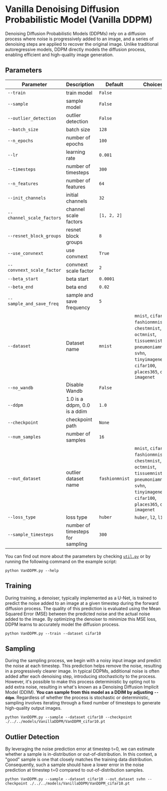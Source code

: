 # Vanilla Denoising Diffusion Probabilistic Model (Vanilla DDPM)

Denoising Diffusion Probabilistic Models (DDPMs) rely on a diffusion process where noise is progressively added to an image, and a series of denoising steps are applied to recover the original image. Unlike traditional autoregressive models, DDPM directly models the diffusion process, enabling efficient and high-quality image generation.

## Parameters

| Parameter                   | Description                                     | Default | Choices                                                      |
|-----------------------------|-------------------------------------------------|---------|--------------------------------------------------------------|
| `--train`                   | train model                                     | `False` |                                                              |
| `--sample`                  | sample model                                    | `False` |                                                              |
| `--outlier_detection`       | outlier detection                               | `False` |                                                              |
| `--batch_size`              | batch size                                      | `128`   |                                                              |
| `--n_epochs`                | number of epochs                                | `100`   |                                                              |
| `--lr`                      | learning rate                                   | `0.001` |                                                              |
| `--timesteps`               | number of timesteps                             | `300`   |                                                              |
| `--n_features`              | number of features                              | `64`    |                                                              |
| `--init_channels`           | initial channels                                | `32`    |                                                              |
| `--channel_scale_factors`   | channel scale factors                           | `[1, 2, 2]` |                                                          |
| `--resnet_block_groups`     | resnet block groups                             | `8`     |                                                              |
| `--use_convnext`            | use convnext                                    | `True`  |                                                              |
| `--convnext_scale_factor`   | convnext scale factor                           | `2`     |                                                              |
| `--beta_start`              | beta start                                      | `0.0001`|                                                              |
| `--beta_end`                | beta end                                        | `0.02`  |                                                              |
| `--sample_and_save_freq`    | sample and save frequency                       | `5`     |                                                              |
| `--dataset`               | Dataset name                                       | `mnist`  | `mnist`, `cifar10`, `fashionmnist`, `chestmnist`, `octmnist`, `tissuemnist`, `pneumoniamnist`, `svhn`, `tinyimagenet`, `cifar100`, `places365`, `dtd`, `imagenet`            |
| `--no_wandb`              | Disable Wandb                                      | `False`  |                                                                                                                                                                              |
| `--ddpm`                    | 1.0 is a ddpm, 0.0 is a ddim                                            | `1.0`   |                                                              |
| `--checkpoint`              | checkpoint path                                 | `None`  |                                                              |
| `--num_samples`             | number of samples                               | `16`    |                                                              |
| `--out_dataset`             | outlier dataset name                            | `fashionmnist` | `mnist`, `cifar10`, `fashionmnist`, `chestmnist`, `octmnist`, `tissuemnist`, `pneumoniamnist`, `svhn`, `tinyimagenet`, `cifar100`, `places365`, `dtd`, `imagenet` |
| `--loss_type`               | loss type                                       | `huber` | `huber`, `l2`, `l1`                                  |
| `--sample_timesteps`        | number of timesteps for sampling                | `300`   |                                                              |

You can find out more about the parameters by checking [`util.py`](./../src/generativezoo/utils/util.py) or by running the following command on the example script:

    python VanDDPM.py --help

## Training

During training, a denoiser, typically implemented as a U-Net, is trained to predict the noise added to an image at a given timestep during the forward diffusion process. The quality of this prediction is evaluated using the Mean Squared Error (MSE) between the predicted noise and the actual noise added to the image. By optimizing the denoiser to minimize this MSE loss, DDPM learns to accurately model the diffusion process.

    python VanDDPM.py --train --dataset cifar10

## Sampling

During the sampling process, we begin with a noisy input image and predict the noise at each timestep. This prediction helps remove the noise, resulting in a progressively clearer image. In typical DDPMs, additional noise is often added after each denoising step, introducing stochasticity to the process. However, it's possible to make this process deterministic by opting not to add extra noise, resulting in what's known as a Denoising Diffusion Implicit Model (DDIM). **You can sample from this model as a DDIM by adjusting `--ddpm`**. Regardless of whether the process is stochastic or deterministic, sampling involves iterating through a fixed number of timesteps to generate high-quality output images.

    python VanDDPM.py --sample --dataset cifar10 --checkpoint ./../../models/VanillaDDPM/VanDDPM_cifar10.pt

## Outlier Detection

By leveraging the noise prediction error at timestep t=0, we can estimate whether a sample is in-distribution or out-of-distribution. In this context, a "good" sample is one that closely matches the training data distribution. Consequently, such a sample should have a lower error in the noise prediction at timestep t=0 compared to out-of-distribution samples.

    python VanDDPM.py --sample --dataset cifar10 --out_dataset svhn --checkpoint ./../../models/VanillaDDPM/VanDDPM_cifar10.pt